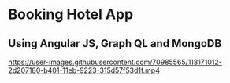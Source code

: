 # Booking Hotel App

## Using Angular JS, Graph QL and MongoDB

https://user-images.githubusercontent.com/70985565/118171012-2d207180-b401-11eb-9223-315d57f53d1f.mp4
